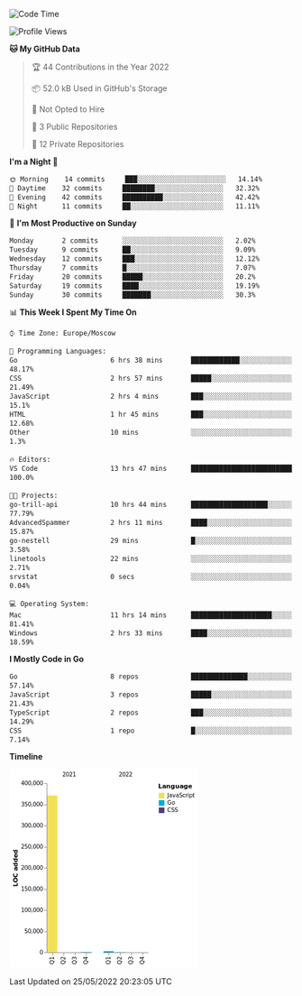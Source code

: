 <!--START_SECTION:waka-->
![Code Time](http://img.shields.io/badge/Code%20Time-317%20hrs%208%20mins-blue)

![Profile Views](http://img.shields.io/badge/Profile%20Views-0-blue)

**🐱 My GitHub Data** 

> 🏆 44 Contributions in the Year 2022
 > 
> 📦 52.0 kB Used in GitHub's Storage 
 > 
> 🚫 Not Opted to Hire
 > 
> 📜 3 Public Repositories 
 > 
> 🔑 12 Private Repositories  
 > 
**I'm a Night 🦉** 

```text
🌞 Morning    14 commits     ███░░░░░░░░░░░░░░░░░░░░░░   14.14% 
🌆 Daytime    32 commits     ████████░░░░░░░░░░░░░░░░░   32.32% 
🌃 Evening    42 commits     ██████████░░░░░░░░░░░░░░░   42.42% 
🌙 Night      11 commits     ██░░░░░░░░░░░░░░░░░░░░░░░   11.11%

```
📅 **I'm Most Productive on Sunday** 

```text
Monday       2 commits      ░░░░░░░░░░░░░░░░░░░░░░░░░   2.02% 
Tuesday      9 commits      ██░░░░░░░░░░░░░░░░░░░░░░░   9.09% 
Wednesday    12 commits     ███░░░░░░░░░░░░░░░░░░░░░░   12.12% 
Thursday     7 commits      █░░░░░░░░░░░░░░░░░░░░░░░░   7.07% 
Friday       20 commits     █████░░░░░░░░░░░░░░░░░░░░   20.2% 
Saturday     19 commits     ████░░░░░░░░░░░░░░░░░░░░░   19.19% 
Sunday       30 commits     ███████░░░░░░░░░░░░░░░░░░   30.3%

```


📊 **This Week I Spent My Time On** 

```text
⌚︎ Time Zone: Europe/Moscow

💬 Programming Languages: 
Go                       6 hrs 38 mins       ████████████░░░░░░░░░░░░░   48.17% 
CSS                      2 hrs 57 mins       █████░░░░░░░░░░░░░░░░░░░░   21.49% 
JavaScript               2 hrs 4 mins        ███░░░░░░░░░░░░░░░░░░░░░░   15.1% 
HTML                     1 hr 45 mins        ███░░░░░░░░░░░░░░░░░░░░░░   12.68% 
Other                    10 mins             ░░░░░░░░░░░░░░░░░░░░░░░░░   1.3%

🔥 Editors: 
VS Code                  13 hrs 47 mins      █████████████████████████   100.0%

🐱‍💻 Projects: 
go-trill-api             10 hrs 44 mins      ███████████████████░░░░░░   77.79% 
AdvancedSpammer          2 hrs 11 mins       ████░░░░░░░░░░░░░░░░░░░░░   15.87% 
go-nestell               29 mins             █░░░░░░░░░░░░░░░░░░░░░░░░   3.58% 
linetools                22 mins             ░░░░░░░░░░░░░░░░░░░░░░░░░   2.71% 
srvstat                  0 secs              ░░░░░░░░░░░░░░░░░░░░░░░░░   0.04%

💻 Operating System: 
Mac                      11 hrs 14 mins      ████████████████████░░░░░   81.41% 
Windows                  2 hrs 33 mins       ████░░░░░░░░░░░░░░░░░░░░░   18.59%

```

**I Mostly Code in Go** 

```text
Go                       8 repos             ██████████████░░░░░░░░░░░   57.14% 
JavaScript               3 repos             █████░░░░░░░░░░░░░░░░░░░░   21.43% 
TypeScript               2 repos             ███░░░░░░░░░░░░░░░░░░░░░░   14.29% 
CSS                      1 repo              █░░░░░░░░░░░░░░░░░░░░░░░░   7.14%

```


**Timeline**

![Chart not found](https://raw.githubusercontent.com/jeezft/jeezft/main/charts/bar_graph.png) 


 Last Updated on 25/05/2022 20:23:05 UTC
<!--END_SECTION:waka-->
